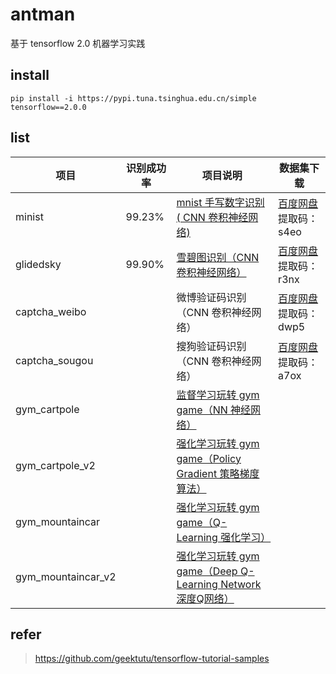 # antman
基于 tensorflow 2.0 机器学习实践


## install

```
pip install -i https://pypi.tuna.tsinghua.edu.cn/simple tensorflow==2.0.0
```

## list

| 项目 | 识别成功率 | 项目说明 | 数据集下载 |
| ------------ | ------------ | ------------ | ------------ |
| minist      | 99.23%      |  [mnist 手写数字识别( CNN 卷积神经网络)](https://geektutu.com/post/tensorflow2-mnist-cnn.html) | [百度网盘](https://pan.baidu.com/s/1SpsFz3kWzrDhuKUzw1VuxQ) 提取码：s4eo |
| glidedsky   | 99.90%      | [雪碧图识别（CNN 卷积神经网络）](https://www.cnblogs.com/TurboWay/p/13678074.html) | [百度网盘](https://pan.baidu.com/s/1inegXGAQHiiKk1aDwCAv0w) 提取码：r3nx |
| captcha_weibo   |      | 微博验证码识别（CNN 卷积神经网络） | [百度网盘](https://pan.baidu.com/s/1Riz-dPXPhfPwGta93_RKbA) 提取码：dwp5  |
| captcha_sougou   |       | 搜狗验证码识别（CNN 卷积神经网络） | [百度网盘](https://pan.baidu.com/s/1MLQGnSKKJ-yp03SNWzC72g) 提取码：a7ox |
| gym_cartpole   |       | [监督学习玩转 gym game（NN 神经网络）](https://geektutu.com/post/tensorflow2-gym-nn.html) |  |
| gym_cartpole_v2 |       | [强化学习玩转 gym game（Policy Gradient 策略梯度算法）](https://geektutu.com/post/tensorflow2-gym-pg.html) |  |
|gym_mountaincar|       | [强化学习玩转 gym game（Q-Learning 强化学习）](https://geektutu.com/post/tensorflow2-gym-q-learning.html) | |
|gym_mountaincar_v2|       | [强化学习玩转 gym game（Deep Q-Learning Network 深度Q网络）](https://geektutu.com/post/tensorflow2-gym-dqn.html) | |


## refer

>https://github.com/geektutu/tensorflow-tutorial-samples